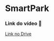 # SmartPark

### Link do vídeo 🎥
[Link no Drive](https://drive.google.com/drive/folders/1E9Rt-EwstUAWQsgN7ra1MLxl5W3SPDaA?usp=sharing)


